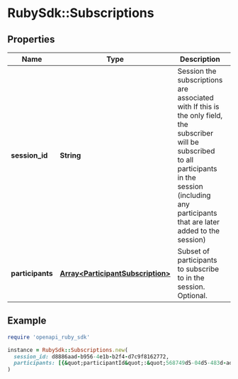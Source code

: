 # RubySdk::Subscriptions

## Properties

| Name | Type | Description | Notes |
| ---- | ---- | ----------- | ----- |
| **session_id** | **String** | Session the subscriptions are associated with  If this is the only field, the subscriber will be subscribed to all participants in the session (including any participants that are later added to the session)  |  |
| **participants** | [**Array&lt;ParticipantSubscription&gt;**](ParticipantSubscription.md) | Subset of participants to subscribe to in the session. Optional. | [optional] |

## Example

```ruby
require 'openapi_ruby_sdk'

instance = RubySdk::Subscriptions.new(
  session_id: d8886aad-b956-4e1b-b2f4-d7c9f8162772,
  participants: [{&quot;participantId&quot;:&quot;568749d5-04d5-483d-adf5-deac7dd3d521&quot;},{&quot;participantId&quot;:&quot;0275e47f-dd21-4cf0-a1e1-dfdc719e73a7&quot;}]
)
```

